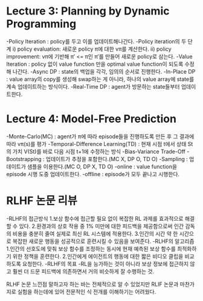 # Lecture 3: Planning by Dynamic Programming

-Policy Iteration
: policy를 두고 이를 업데이트해나간다.
-Policy iteration의 두 단계
i) policy evaluation: 새로운 policy π에 대한 vπ를 계산한다.
ii) policy improvement: vπ에 기반해 π′ <= π인 π′를 만들어 새로운 policy로 삼는다.
-Value Iteration
: policy 없이 value function 만을 optimal value function이 되도록 수정해 나간다.
-Async DP
: state의 백업을 각각, 임의의 순서로 진행한다.
-In-Place DP
: value array의 copy를 생성해 swap하는 게 아니라, 하나의 value array에 state를 계속 업데이트하는 방식이다.
-Real-Time DP
: agent가 방문하는 state들부터 업데이트한다.

# Lecture 4: Model-Free Prediction

-Monte-Carlo(MC)
: agent가 π에 따라 episode들을 진행하도록 만든 후 그 결과에 따라 vπ​(s)를 평가
-Temporal-Difference Learning(TD)
: 현재 시점 t에서 상태 St​의 가치 V(St​)를 바로 다음 시점 t+1에 수정하는 방식
-Bias-Variance Trade-Off
-Bootstrapping
: 업데이트가 추정을 포함한다.(MC X, DP O, TD O)
-Sampling
: 업데이트가 샘플을 이용한다.(MC O, DP X, TD O)
-online
: value function을 episode 시행 도중 업데이트한다.
-offline
: episode가 모두 끝나고 시행한다.

# RLHF 논문 리뷰
-RLHF의 접근방식
1.보상 함수에 접근할 필요 없이 복잡한 RL 과제를 효과적으로 해결할 수 있다.
2.환경과의 상호 작용 중 1% 미만에 대한 피드백을 제공함으로써 인간 감독의 비용을 충분히 줄여 실제로 최신 RL 시스템에 적용한다.
3.인간의 시간 약 한 시간으로 복잡한 새로운 행동을 성공적으로 훈련시킬 수 있음을 보여준다.
-RLHF의 알고리즘 
1.인간의 선호도에 맞춰 보상 함수를 조정하는 동시에 현재 예측된 보상 함수를 최적화하기 위한 정책을 훈련한다.
2.인간에게 에이전트의 행동에 대한 짧은 비디오 클립을 비교하도록 요청한다.
-RLHF의 목표
-RL을 능가하는 것이 아니라 보상 정보에 접근하지 않고 훨씬 더 드문 피드백에 의존하면서 거의 비슷하게 잘 수행하는 것.

RLHF 논문 느낀점
말하고자 하는 바는 전체적으로 알 수 있었지만 RLIF 논문과 마찬가지로 실험을 하는데에 있어 전문적인 식 전개를 이해하기는 어려웠다.

